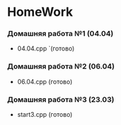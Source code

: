 # HomeWork
### Домашняя работа №1 (04.04)
- 04.04.cpp `(готово)

### Домашняя работа №2 (06.04)
- 06.04.cpp (готово)

### Домашняя работа №3 (23.03)
- start3.cpp (готово)
